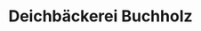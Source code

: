---
title: "Deichbäckerei Buchholz"
url: /osterburg-altmark/deichbaeckerei-buchholz/
shop: Bäckerei
---